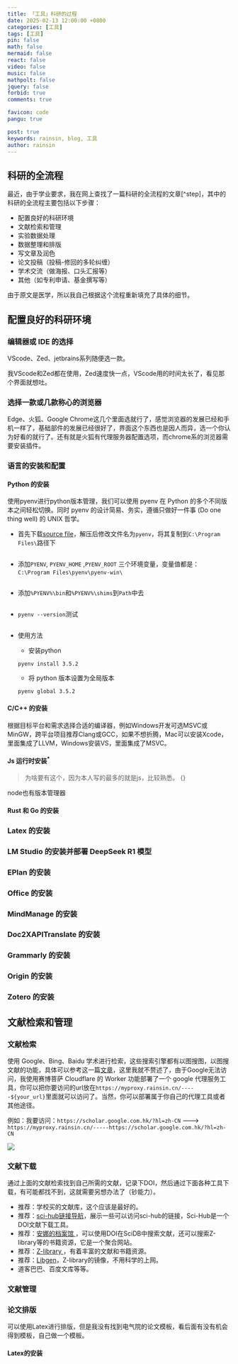 ```yaml
---
title: 「工具」科研的过程
date: 2025-02-13 12:00:00 +0800
categories: [工具]
tags: [工具]
pin: false
math: false
mermaid: false
react: false
video: false
music: false
mathpolt: false
jquery: false
forbid: true
comments: true

favicon: code
pangu: true

post: true
keywords: rainsin, blog, 工具
author: rainsin
---
```


## 科研的全流程

最近，由于学业要求，我在网上查找了一篇科研的全流程的文章[^step]，其中的科研的全流程主要包括以下步骤：

- 配置良好的科研环境
- 文献检索和管理
- 实验数据处理
- 数据整理和排版
- 写文章及润色
- 论文投稿（投稿-修回的多轮纠缠）
- 学术交流（做海报、口头汇报等）
- 其他（如专利申请、基金撰写等）

由于原文是医学，所以我自己根据这个流程重新填充了具体的细节。

## 配置良好的科研环境

### 编辑器或 IDE 的选择

VScode、Zed、jetbrains系列随便选一款。

我VScode和Zed都在使用，Zed速度快一点，VScode用的时间太长了，看见那个界面就想吐。

### 选择一款或几款称心的浏览器

Edge、火狐、Google Chrome这几个里面选就行了，感觉浏览器的发展已经和手机一样了，基础部件的发展已经很好了，界面这个东西也是因人而异，选一个你认为好看的就行了。还有就是火狐有代理服务器配置选项，而chrome系的浏览器需要安装插件。

### 语言的安装和配置

#### Python 的安装

使用pyenv进行python版本管理，我们可以使用 pyenv 在 Python 的多个不同版本之间轻松切换。同时 pyenv 的设计简易、务实，遵循只做好一件事 (Do one thing well) 的 UNIX 哲学。

- 首先下载[source file]()，解压后修改文件名为`pyenv`，将其复制到`C:\Program Files\`路径下

![]()

- 添加`PYENV`, `PYENV_HOME` ,`PYENV_ROOT` 三个环境变量，变量值都是：`C:\Program Files\pyenv\pyenv-win\`

![]()

- 添加`%PYENV%\bin`和`%PYENV%\shims`到`Path`中去

![]()

- `pyenv --version`测试

![]()

- 使用方法

  - 安装python
  ```shell
  pyenv install 3.5.2
  ```
  
  - 将 python 版本设置为全局版本
  ```shell
  pyenv global 3.5.2
  ```

#### C/C++ 的安装

根据目标平台和需求选择合适的编译器，例如Windows开发可选MSVC或MinGW，跨平台项目推荐Clang或GCC，如果不想折腾，Mac可以安装Xcode，里面集成了LLVM，Windows安装VS，里面集成了MSVC。

#### Js 运行时安装<sup>*</sup>

>为啥要有这个，因为本人写的最多的就是js，比较熟悉。 
{}

node也有版本管理器

#### Rust 和 Go 的安装

### Latex 的安装

### LM Studio 的安装并部署 DeepSeek R1 模型

### EPlan 的安装

### Office 的安装

### MindManage 的安装

### Doc2XAPITranslate 的安装

### Grammarly 的安装

### Origin 的安装

### Zotero 的安装

## 文献检索和管理

### 文献检索

使用 Google、Bing、Baidu 学术进行检索，这些搜索引擎都有以图搜图，以图搜文献的功能，具体可以参考这一篇[文章]()，这里我就不赘述了，由于Google无法访问，我使用赛博菩萨 Cloudflare 的 Worker 功能部署了一个 google 代理服务工具，你可以把你要访问的url放在`https://myproxy.rainsin.cn/-----${your_url}`里面就可以访问了。当然，你可以部署属于你自己的代理工具或者其他途径。

例如：我要访问：`https://scholar.google.com.hk/?hl=zh-CN` ---> `https://myproxy.rainsin.cn/-----https://scholar.google.com.hk/?hl=zh-CN`

![](https://file.rainsin.cn/img/post/sci/Snipaste_2025-02-18_20-01-46.png)

### 文献下载

通过上面的文献检索找到自己所需的文献，记录下DOI，然后通过下面各种工具下载，有可能都找不到，这就需要另想办法了（钞能力）。

- 推荐：学校买的文献库，这个应该是最好的。
- 推荐：[sci-hub链接导航](https://www.sci-hub.pub/)，展示一些可以访问sci-hub的链接，Sci-Hub是一个DOI文献下载工具。
- 推荐：[安娜的档案馆 <i class="fa-solid fa-paper-plane"></i>](https://zh.annas-archive.org/)，可以使用DOI在SciDB中搜索文献，还可以搜索Z-library等的书籍资源，它是一个聚合网站。
- 推荐：[Z-library <i class="fa-solid fa-paper-plane"></i>](https://z-lib.io/)，有着丰富的文献和书籍资源。
- 推荐：[Libgen](https://libgen.mx/)，Z-library的镜像，不用科学的上网。
- 道客巴巴、百度文库等等。

### 文献管理



### 论文排版

可以使用Latex进行排版，但是我没有找到电气院的论文模板，看后面有没有机会得到模板，自己做一个模板。

#### Latex的安装
